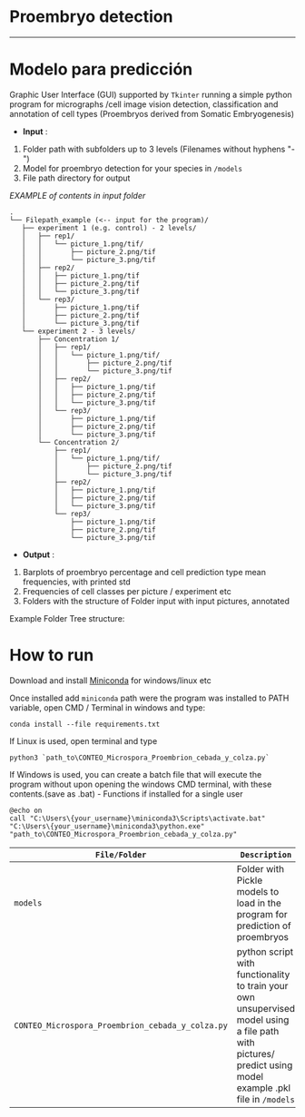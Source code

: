 # Proembryo detection
---

# Modelo para predicción

Graphic User Interface (GUI) supported by `Tkinter` running a simple python program for micrographs /cell image vision detection, classification and annotation of cell types (Proembryos derived from Somatic Embryogenesis)

- **Input** : 
 1) Folder path with subfolders up to 3 levels (Filenames without hyphens "-")
 2) Model for proembryo detection for your species in `/models`
 3) File path directory for output

*EXAMPLE of contents in input folder*
 ```
 .
└── Filepath_example (<-- input for the program)/
    ├── experiment 1 (e.g. control) - 2 levels/
    │   ├── rep1/
    │   │   └── picture_1.png/tif/
    │   │       ├── picture_2.png/tif
    │   │       └── picture_3.png/tif
    │   ├── rep2/
    │   │   ├── picture_1.png/tif
    │   │   ├── picture_2.png/tif
    │   │   └── picture_3.png/tif
    │   └── rep3/
    │       ├── picture_1.png/tif
    │       ├── picture_2.png/tif
    │       └── picture_3.png/tif
    └── experiment 2 - 3 levels/
        ├── Concentration 1/
        │   ├── rep1/
        │   │   └── picture_1.png/tif/
        │   │       ├── picture_2.png/tif
        │   │       └── picture_3.png/tif
        │   ├── rep2/
        │   │   ├── picture_1.png/tif
        │   │   ├── picture_2.png/tif
        │   │   └── picture_3.png/tif
        │   └── rep3/
        │       ├── picture_1.png/tif
        │       ├── picture_2.png/tif
        │       └── picture_3.png/tif
        └── Concentration 2/
            ├── rep1/
            │   └── picture_1.png/tif/
            │       ├── picture_2.png/tif
            │       └── picture_3.png/tif
            ├── rep2/
            │   ├── picture_1.png/tif
            │   ├── picture_2.png/tif
            │   └── picture_3.png/tif
            └── rep3/
                ├── picture_1.png/tif
                ├── picture_2.png/tif
                └── picture_3.png/tif
 ```

 - **Output** : 
 1) Barplots of proembryo percentage and cell prediction type mean frequencies, with printed std
 2) Frequencies of cell classes per picture / experiment etc
 3) Folders with the structure of Folder input with input pictures, annotated 

Example Folder Tree structure:


# How to run

Download and install [Miniconda](https://docs.anaconda.com/free/miniconda/miniconda-other-installer-links/) for windows/linux etc

Once installed add `miniconda` path were the program was installed to PATH variable, open CMD / Terminal in windows and type:

```
conda install --file requirements.txt

```
If Linux is used, open terminal and type

```
python3 `path_to\CONTEO_Microspora_Proembrion_cebada_y_colza.py`

```
If Windows is used, you can create a batch file that will execute the program without upon opening the windows CMD terminal, with these contents.(save as .bat) - Functions if installed for a single user

```
@echo on
call "C:\Users\{your_username}\miniconda3\Scripts\activate.bat"
"C:\Users\{your_username}\miniconda3\python.exe" "path_to\CONTEO_Microspora_Proembrion_cebada_y_colza.py"

```



| `File/Folder` | `Description`  |
|---|---|
| `models`  | Folder with Pickle models to load in the program for prediction of proembryos |
| `CONTEO_Microspora_Proembrion_cebada_y_colza.py`  | python script with functionality to train your own unsupervised model using a file path with pictures/ predict using model example .pkl file in `/models` | 


